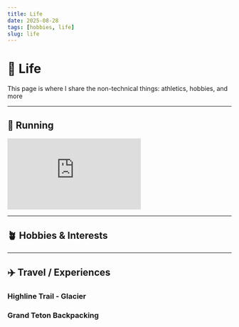 ```yaml
---
title: Life
date: 2025-08-28
tags: [hobbies, life]
slug: life
---
```


# 🌱 Life

This page is where I share the non-technical things: athletics, hobbies, and more

---

## 🏃 Running

<iframe height='160' width='300' frameborder='0' allowtransparency='true' scrolling='no' src='https://www.strava.com/athletes/16645619/activity-summary/80cd02a2c636333f355595cf6dd0f994eae4729c'></iframe>

---

## 🪴 Hobbies & Interests

---

## ✈️ Travel / Experiences

### Highline Trail - Glacier

<div class="strava-embed-placeholder" data-embed-type="activity" data-embed-id="12174222768" data-style="standard" data-from-embed="false"></div><script src="https://strava-embeds.com/embed.js"></script>

### Grand Teton Backpacking

<div class="strava-embed-placeholder" data-embed-type="activity" data-embed-id="11895657882" data-style="standard" data-from-embed="false"></div><script src="https://strava-embeds.com/embed.js"></script>
